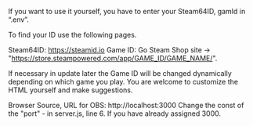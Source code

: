 If you want to use it yourself, you have to enter your Steam64ID, gamId in “.env”.

To find your ID use the following pages.

Steam64ID: https://steamid.io
Game ID: Go Steam Shop site -> "https://store.steampowered.com/app/GAME_ID/GAME_NAME/".

If necessary in update later the Game ID will be changed dynamically depending on which game you play.
You are welcome to customize the HTML yourself and make suggestions.

Browser Source, URL for OBS: http://localhost:3000
Change the const of the "port" - in server.js, line 6. If you have already assigned 3000.
